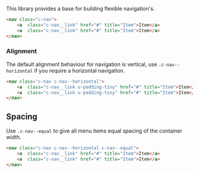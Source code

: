 <p class="u-text-emphasize">This library provides a base for building flexible navigation's.</p>

```html
<nav class="c-nav">
	<a  class="c-nav__link" href="#" title="Item">Item</a>
    <a  class="c-nav__link" href="#" title="Item">Item</a>
</nav>    
```

### Alignment

The default alignment behaviour for navigation is vertical, use `.c-nav--horizontal` if you require a horizontal navigation.

```html
<nav class="c-nav c-nav--horizontal">
	<a  class="c-nav__link u-padding-tiny" href="#" title="Item">Item</a>
    <a  class="c-nav__link u-padding-tiny" href="#" title="Item">Item</a>
</nav>
```

## Spacing

Use `.c-nav--equal` to give all menu items equal spacing of the container width.

```html
<nav class="c-nav c-nav--horizontal c-nav--equal">
	<a  class="c-nav__link" href="#" title="Item">Item</a>
    <a  class="c-nav__link" href="#" title="Item">Item</a>
</nav>    
```